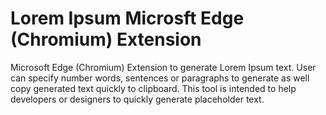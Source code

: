 # Lorem Ipsum Microsft Edge (Chromium) Extension

Microsoft Edge (Chromium) Extension to generate Lorem Ipsum text. User can specify number words, sentences or paragraphs to generate as well copy generated text quickly to clipboard. This tool is intended to help developers or designers to quickly generate placeholder text.